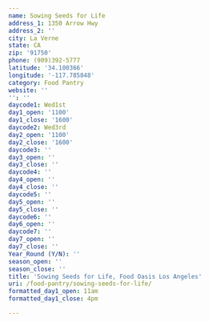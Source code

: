 ```yaml
---
name: Sowing Seeds for Life
address_1: 1350 Arrow Hwy
address_2: ''
city: La Verne
state: CA
zip: '91750'
phone: (909)392-5777
latitude: '34.100366'
longitude: '-117.785848'
category: Food Pantry
website: ''
'': ''
daycode1: Wed1st
day1_open: '1100'
day1_close: '1600'
daycode2: Wed3rd
day2_open: '1100'
day2_close: '1600'
daycode3: ''
day3_open: ''
day3_close: ''
daycode4: ''
day4_open: ''
day4_close: ''
daycode5: ''
day5_open: ''
day5_close: ''
daycode6: ''
day6_open: ''
daycode7: ''
day7_open: ''
day7_close: ''
Year_Round (Y/N): ''
season_open: ''
season_close: ''
title: 'Sowing Seeds for Life, Food Oasis Los Angeles'
uri: /food-pantry/sowing-seeds-for-life/
formatted_day1_open: 11am
formatted_day1_close: 4pm

---
```

